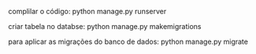 complilar o código: python manage.py runserver

criar tabela no databse: python manage.py makemigrations

para aplicar as migrações do banco de dados: python manage.py migrate
